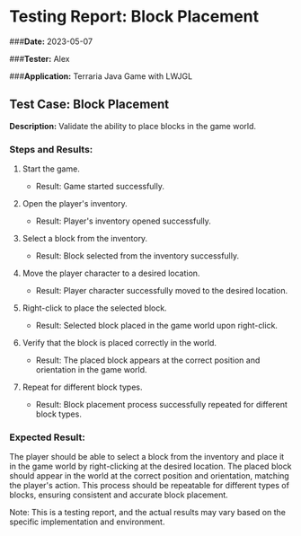 # Testing Report: Block Placement

###**Date:** 2023-05-07

###**Tester:** Alex

###**Application:** Terraria Java Game with LWJGL

## Test Case: Block Placement

**Description:**
Validate the ability to place blocks in the game world.

### Steps and Results:

1. Start the game.
    - Result: Game started successfully.

2. Open the player's inventory.
    - Result: Player's inventory opened successfully.

3. Select a block from the inventory.
    - Result: Block selected from the inventory successfully.

4. Move the player character to a desired location.
    - Result: Player character successfully moved to the desired location.

5. Right-click to place the selected block.
    - Result: Selected block placed in the game world upon right-click.

6. Verify that the block is placed correctly in the world.
    - Result: The placed block appears at the correct position and orientation in the game world.

7. Repeat for different block types.
    - Result: Block placement process successfully repeated for different block types.

### Expected Result:
The player should be able to select a block from the inventory and place it in the game world by right-clicking at the desired location. The placed block should appear in the world at the correct position and orientation, matching the player's action. This process should be repeatable for different types of blocks, ensuring consistent and accurate block placement.

Note: This is a testing report, and the actual results may vary based on the specific implementation and environment.
